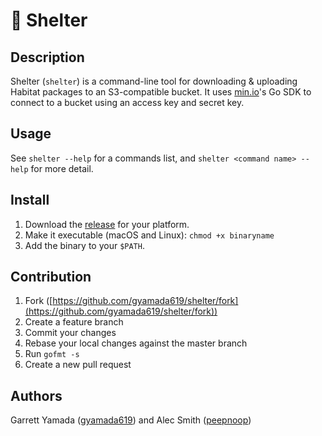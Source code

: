 # :house_with_garden: Shelter

## Description
Shelter (`shelter`) is a command-line tool for downloading & uploading Habitat packages to an S3-compatible bucket. It uses [min.io](min.io)'s Go SDK to connect to a bucket using an access key and secret key.

## Usage

See `shelter --help` for a commands list, and `shelter <command name> --help` for more detail.

## Install

1. Download the [release](https://github.com/gyamada619/shelter/releases) for your platform. 
2. Make it executable (macOS and Linux): `chmod +x binaryname`
3. Add the binary to your `$PATH`. 

## Contribution

1. Fork ([https://github.com/gyamada619/shelter/fork](https://github.com/gyamada619/shelter/fork))
2. Create a feature branch
3. Commit your changes
4. Rebase your local changes against the master branch
5. Run `gofmt -s`
6. Create a new pull request

## Authors

Garrett Yamada ([gyamada619](https://github.com/gyamada619)) and Alec Smith ([peepnoop](https://github.com/peepnoop))
